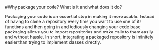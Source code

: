 #Why package your code? What is it and what does it do?

Packaging your code is an essential step in making it more usable. Instead of having to clone a repository every time you want to use one of its functions and then going in and tediously changing your code base, packaging allows you to import repositories and make calls to them easily and without hassle. In short, integrating a packaged repository is infinitely easier than trying to implement classes directly.
